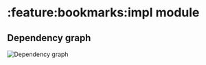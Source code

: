 # :feature:bookmarks:impl module
## Dependency graph
![Dependency graph](../../../docs/images/graphs/dep_graph_feature_bookmarks_impl.svg)
